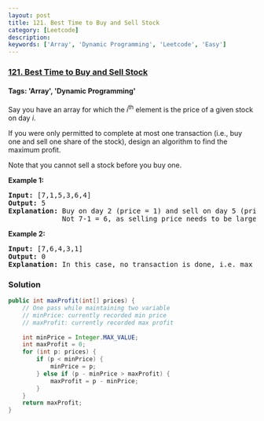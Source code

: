 ```yaml
---
layout: post
title: 121. Best Time to Buy and Sell Stock
category: [Leetcode]
description: 
keywords: ['Array', 'Dynamic Programming', 'Leetcode', 'Easy']
---
```

### [121. Best Time to Buy and Sell Stock](https://leetcode.com/problems/best-time-to-buy-and-sell-stock)

#### Tags: 'Array', 'Dynamic Programming'

<div class="content__u3I1 question-content__JfgR"><div><p>Say you have an array for which the <em>i</em><sup>th</sup> element is the price of a given stock on day <em>i</em>.</p>
<p>If you were only permitted to complete at most one transaction (i.e., buy one and sell one share of the stock), design an algorithm to find the maximum profit.</p>
<p>Note that you cannot sell a stock before you buy one.</p>
<p><strong>Example 1:</strong></p>
<pre><strong>Input:</strong> [7,1,5,3,6,4]
<strong>Output:</strong> 5
<strong>Explanation:</strong> Buy on day 2 (price = 1) and sell on day 5 (price = 6), profit = 6-1 = 5.
             Not 7-1 = 6, as selling price needs to be larger than buying price.
</pre>
<p><strong>Example 2:</strong></p>
<pre><strong>Input:</strong> [7,6,4,3,1]
<strong>Output:</strong> 0
<strong>Explanation:</strong> In this case, no transaction is done, i.e. max profit = 0.
</pre>
</div></div>

### Solution
```java
public int maxProfit(int[] prices) {
    // One pass while maintaining two variable
    // minPrice: currently recorded min price 
    // maxProfit: currently recorded max profit
    
    int minPrice = Integer.MAX_VALUE;
    int maxProfit = 0;
    for (int p: prices) {
        if (p < minPrice) {
            minPrice = p;
        } else if (p - minPrice > maxProfit) {
            maxProfit = p - minPrice;
        }
    }
    return maxProfit;
}
```